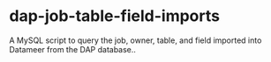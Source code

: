 # dap-job-table-field-imports
A MySQL script to query the job, owner, table, and field imported into Datameer from the DAP database..
